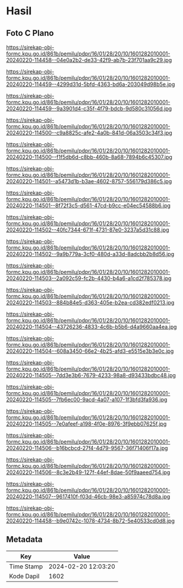 # Hasil

## Foto C Plano

https://sirekap-obj-formc.kpu.go.id/861b/pemilu/pdpr/16/01/28/20/10/1601282010001-20240220-114458--04e0a2b2-de33-42f9-ab7b-23f701aa9c29.jpg

https://sirekap-obj-formc.kpu.go.id/861b/pemilu/pdpr/16/01/28/20/10/1601282010001-20240220-114459--4299d31d-5bfd-4363-bd6a-203049d98b5e.jpg

https://sirekap-obj-formc.kpu.go.id/861b/pemilu/pdpr/16/01/28/20/10/1601282010001-20240220-114459--9a3901d4-c35f-4f79-bdcb-9d580c31056d.jpg

https://sirekap-obj-formc.kpu.go.id/861b/pemilu/pdpr/16/01/28/20/10/1601282010001-20240220-114500--c9a8825c-afe2-4a0b-841d-06a3503c34f3.jpg

https://sirekap-obj-formc.kpu.go.id/861b/pemilu/pdpr/16/01/28/20/10/1601282010001-20240220-114500--f1f5db6d-c8bb-460b-8a68-7894b6c45307.jpg

https://sirekap-obj-formc.kpu.go.id/861b/pemilu/pdpr/16/01/28/20/10/1601282010001-20240220-114501--a5473d1b-b3ae-4602-8757-556179d386c5.jpg

https://sirekap-obj-formc.kpu.go.id/861b/pemilu/pdpr/16/01/28/20/10/1601282010001-20240220-114501--8f72f3c5-d561-47cd-b9cc-e04ec54588b6.jpg

https://sirekap-obj-formc.kpu.go.id/861b/pemilu/pdpr/16/01/28/20/10/1601282010001-20240220-114502--40fc7344-671f-4731-87e0-3237a5d31c88.jpg

https://sirekap-obj-formc.kpu.go.id/861b/pemilu/pdpr/16/01/28/20/10/1601282010001-20240220-114502--9a9b779a-3cf0-480d-a33d-8adcbb2b8d56.jpg

https://sirekap-obj-formc.kpu.go.id/861b/pemilu/pdpr/16/01/28/20/10/1601282010001-20240220-114503--2a092c59-fc2b-4430-b4a6-a1cd2f785378.jpg

https://sirekap-obj-formc.kpu.go.id/861b/pemilu/pdpr/16/01/28/20/10/1601282010001-20240220-114503--884b84e5-d363-405e-b2ea-cd382edf0213.jpg

https://sirekap-obj-formc.kpu.go.id/861b/pemilu/pdpr/16/01/28/20/10/1601282010001-20240220-114504--43726236-4833-4c6b-b5b6-d4a9660aa4ea.jpg

https://sirekap-obj-formc.kpu.go.id/861b/pemilu/pdpr/16/01/28/20/10/1601282010001-20240220-114504--608a3450-66e2-4b25-afd3-e5515e3b3e0c.jpg

https://sirekap-obj-formc.kpu.go.id/861b/pemilu/pdpr/16/01/28/20/10/1601282010001-20240220-114505--7dd3e3b6-7679-4233-98a8-d93433bdbc48.jpg

https://sirekap-obj-formc.kpu.go.id/861b/pemilu/pdpr/16/01/28/20/10/1601282010001-20240220-114505--7fb6ec00-9acd-4a07-a107-1f3bfd3fa936.jpg

https://sirekap-obj-formc.kpu.go.id/861b/pemilu/pdpr/16/01/28/20/10/1601282010001-20240220-114505--7e0afeef-a198-4f0e-8976-3f9ebb07625f.jpg

https://sirekap-obj-formc.kpu.go.id/861b/pemilu/pdpr/16/01/28/20/10/1601282010001-20240220-114506--b16bcbcd-27f4-4d79-9567-36f71406f17a.jpg

https://sirekap-obj-formc.kpu.go.id/861b/pemilu/pdpr/16/01/28/20/10/1601282010001-20240220-114506--8c3e2b49-127f-44ef-8dae-50f9aaeed754.jpg

https://sirekap-obj-formc.kpu.go.id/861b/pemilu/pdpr/16/01/28/20/10/1601282010001-20240220-114507--9617410f-f03d-46cb-98e3-a85974c78d8a.jpg

https://sirekap-obj-formc.kpu.go.id/861b/pemilu/pdpr/16/01/28/20/10/1601282010001-20240220-114458--b9e0742c-1078-4734-8b72-5e40533cd0d8.jpg


## Metadata

| Key        | Value               |
| ---------- | ------------------- |
| Time Stamp | 2024-02-20 12:03:20 |
| Kode Dapil | 1602                |



